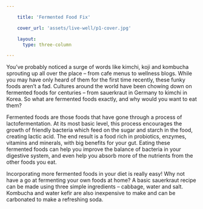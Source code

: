 ```yaml
---

    title: 'Fermented Food Fix'

    cover_url: 'assets/live-well/p1-cover.jpg'

    layout:
      type: three-column

---
```


You’ve probably noticed a surge of words like kimchi, koji and kombucha sprouting up all over the place – from cafe menus to wellness blogs. While you may have only heard of them for the first time recently, these funky foods aren’t a fad. Cultures around the world have been chowing down on fermented foods for centuries – from sauerkraut in Germany to kimchi in Korea. So what are fermented foods exactly, and why would you want to eat them?

Fermented foods are those foods that have gone through a process of lactofermentation. At its most basic level, this process encourages the growth of friendly bacteria which feed on the sugar and starch in the food, creating lactic acid. The end result is a food rich in probiotics, enzymes, vitamins and minerals, with big benefits for your gut. Eating these fermented foods can help you improve the balance of bacteria in your digestive system, and even help you absorb more of the nutrients from the other foods you eat.

Incorporating more fermented foods in your diet is really easy! Why not have a go at fermenting your own foods at home? A basic sauerkraut recipe can be made using three simple ingredients – cabbage, water and salt. Kombucha and water kefir are also inexpensive to make and can be carbonated to make a refreshing soda.
